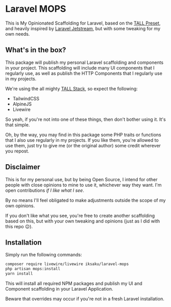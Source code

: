 # Laravel MOPS
This is My Opinionated Scaffolding for Laravel, based on the [TALL Preset](https://github.com/laravel-frontend-presets/tall),
and heavily inspired by [Laravel Jetstream](https://github.com/laravel/jetstream), but with some tweaking for my
own needs.

## What's in the box?
This package will publish my personal Laravel scaffolding and components in your project.
This scaffolding will include many UI components that I regularly use, as well as publish
the HTTP Components that I regularly use in my projects.

We're using the all mighty [TALL Stack](https://tallstack.dev/), so expect the following:
 - TailwindCSS
 - AlpineJS
 - Livewire

So yeah, if you're not into one of these things, then don't bother using it. It's that simple.

Oh, by the way, you may find in this package some PHP traits or functions that I also use regularly in my projects.
If you like them, you're allowed to use them, just try to give me (or the original author) some credit
wherever you repost.

## Disclaimer
This is for my personal use, but by being Open Source, I intend for other people with close opinions to mine
to use it, whichever way they want. I'm open contributions _if I like what I see_. 

By no means I'll feel obligated to make adjustments outside the scope of my own opinions.

If you don't like what you see, you're free to create another scaffolding based on this, but with your own
tweaking and opinions (just as I did with this repo :wink:).

## Installation
Simply run the following commands:
```sh
composer require livewire/livewire iksaku/laravel-mops
php artisan mops:install
yarn install
```

This will install all required NPM packages and publish my UI and Component scaffolding in your Laravel Application.

Beware that overrides may occur if you're not in a fresh Laravel installation.

